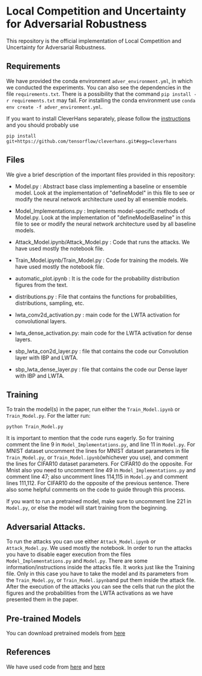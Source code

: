 # Local Competition and Uncertainty for Adversarial Robustness

This repository is the official implementation of Local Competition and Uncertainty for Adversarial Robustness.


## Requirements

We have provided the conda environment `adver_environment.yml`, in which we conducted the experiments. You can also see the dependencies in the file `requirements.txt`. There is a possibility that the command ```pip install -r requirements.txt``` may fail. For installing the conda environment use ```conda env create -f adver_environment.yml```.

If you want to install CleverHans separately, please follow the [instructions](https://github.com/tensorflow/cleverhans) and you should probably use 


```
pip install git+https://github.com/tensorflow/cleverhans.git#egg=cleverhans
```

## Files

We give a brief description of the important files provided in this repository:

- Model.py : Abstract base class implementing a baseline or ensemble model. Look at the implementation of "defineModel" in this file to see or modify the neural network architecture used by all ensemble models. 

- Model_Implementations.py : Implements model-specific methods of Model.py. Look at the implementation of "defineModelBaseline" in this file to see or modify the neural network architecture used by all baseline models.

- Attack_Model.ipynb/Attack_Model.py : Code that runs the attacks. We have used mostly the notebook file.

- Train_Model.ipynb/Train_Model.py : Code for training the models. We have used mostly the notebook file.

- automatic_plot.ipynb : It is the code for the probability distribution figures from the text.

- distributions.py : File that contains the functions for probabilities, distributions, sampling, etc.

- lwta_conv2d_activation.py : main code for the LWTA activation for convolutional layers.

- lwta_dense_activation.py: main code for the LWTA activation for dense layers.

- sbp_lwta_con2d_layer.py : file that contains the code our Convolution layer with IBP and LWTA.

- sbp_lwta_dense_layer.py : file that contains the code our Dense layer with IBP and LWTA.

## Training

To train the model(s) in the paper, run either the `Train_Model.ipynb` or `Train_Model.py`. For the latter run:

```train
python Train_Model.py
```
It is important to mention that the code runs eagerly. So for training comment the line 9 in `Model_Implementations.py`, and line 11 in `Model.py`. For MNIST dataset uncomment the lines for MNIST dataset parameters in file `Train_Model.py`, or `Train_Model.ipynb`(whichever you use), and comment the lines for CIFAR10 dataset parameters. For CIFAR10 do the opposite. For Mnist also you need to uncomment line 49 in `Model_Implementations.py` and comment line 47; also uncomment lines 114,115 in `Model.py` and comment lines 111,112. For CIFAR10 do the opposite of the previous sentence. There also some helpful comments on the code to guide through this process.

If you want to run a pretrained model, make sure to uncomment line 221 in `Model.py`, or else the model will start training from the beginning.



## Adversarial Attacks.

To run the attacks you can use either `Attack_Model.ipynb` or `Attack_Model.py`. We used mostly the notebook. In order to run the attacks you have to disable eager execution from the files `Model_Implementations.py` and `Model.py`. There are some information/instructions inside the attacks file. It works just like the Training file. Only in this case you have to take the model and its parameters from the `Train_Model.py`, or `Train_Model.ipynb`and put them inside the attack file. After the execution of the attacks you can see the cells that run the plot the figures and the probabilities from the LWTA activations as we have presented them in the paper.

## Pre-trained Models

You can download pretrained models from [here](https://drive.google.com/drive/folders/1gv5VVdRV9M60Zn-oW-1m7ZGenaHnA27g?usp=sharing)


## References

We have used code from [here](https://github.com/Gunjan108/robust-ecoc) and [here](https://github.com/konpanousis/SB-LWTA)